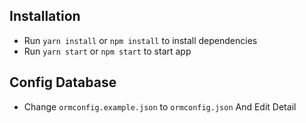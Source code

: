 ## Installation
- Run `yarn install` or `npm install` to install dependencies
- Run `yarn start` or `npm start` to start app

## Config Database
- Change `ormconfig.example.json` to `ormconfig.json` And Edit Detail